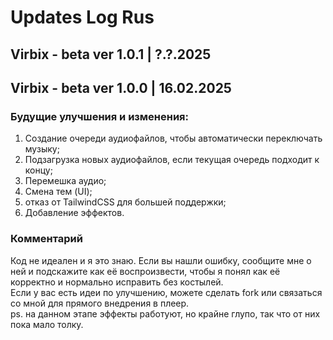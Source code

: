 # Updates Log Rus

## Virbix - beta ver 1.0.1 | ?.?.2025

## Virbix - beta ver 1.0.0 | 16.02.2025

### Будущие улучшения и изменения:
1. Создание очереди аудиофайлов, чтобы автоматически переключать музыку;
2. Подзагрузка новых аудиофайлов, если текущая очередь подходит к концу;
3. Перемешка аудио;
4. Смена тем (UI);
5. отказ от TailwindCSS для большей поддержки;
6. Добавление эффектов.

### Комментарий
Код не идеален и я это знаю.
Если вы нашли ошибку, сообщите мне о ней и подскажите как её воспроизвести, чтобы я понял как её корректно и нормально исправить без костылей. </br>
Если у вас есть идеи по улучшению, можете сделать fork или связаться со мной для прямого внедрения в плеер. </br>
ps. на данном этапе эффекты работуют, но крайне глупо, так что от них пока мало толку. </br>